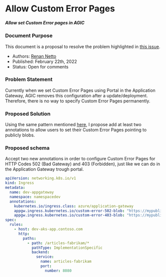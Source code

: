 # Allow Custom Error Pages

##### Allow set Custom Error pages in AGIC


### Document Purpose
This document is a proposal to resolve the problem highlighted in [this issue](https://github.com/Azure/application-gateway-kubernetes-ingress/issues/733).

  - Authors: [Renan Netto](https://github.com/renancnetto)
  - Published: February 22th, 2022
  - Status: Open for comments

### Problem Statement
Currently when we set Custom Error Pages using Portal in the Application Gateway, AGIC removes this configuration after a update/deployment. Therefore, there is no way to specify Custom Error Pages permanently.

### Proposed Solution
Using the same pattern mentioned [here](https://azure.github.io/application-gateway-kubernetes-ingress/annotations/), I propose add at least two annotations to allow users to set their Custom Error Pages pointing to publicly blobs.

### Proposed schema
Accept two new annotations in order to configure Custom Error Pages for HTTP Codes 502 (Bad Gateway) and 403 (Forbidden), just like we can do in the Application Gateway trough portal.

```yaml
apiVersion: networking.k8s.io/v1
kind: Ingress
metadata:
  name: dev-appgateway
  namespace: namespacedev
  annotations:
    kubernetes.io/ingress.class: azure/application-gateway
    appgw.ingress.kubernetes.io/custom-error-502-blob: "https://mypublicblob.blob.core.windows.net/contoso/custom-error-502.html"
    appgw.ingress.kubernetes.io/custom-error-403-blob: "https://mypublicblob.blob.core.windows.net/contoso/custom-error-403.html"
spec:
  rules:
    - host: dev-aks-app.contoso.com
      http:
        paths:
          - path: /articles-fabrikam/*
            pathType: ImplementationSpecific
            backend:
              service:
                name: articles-fabrikam
                port:
                  number: 8080

```
